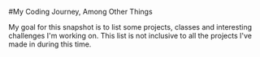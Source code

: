#My Coding Journey, Among Other Things

My goal for this snapshot is to list some projects, classes and interesting challenges I'm working on. This list is not inclusive to all the projects I've made in during this time.
